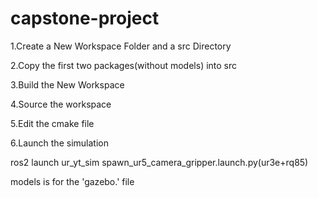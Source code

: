 # capstone-project
1.Create a New Workspace Folder and a src Directory

2.Copy the first two packages(without models) into src

3.Build the New Workspace

4.Source the workspace

5.Edit the cmake file

6.Launch the simulation

ros2 launch ur_yt_sim spawn_ur5_camera_gripper.launch.py(ur3e+rq85)

models is for the 'gazebo.' file
